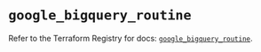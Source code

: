 # `google_bigquery_routine`

Refer to the Terraform Registry for docs: [`google_bigquery_routine`](https://registry.terraform.io/providers/hashicorp/google-beta/6.21.0/docs/resources/google_bigquery_routine).
